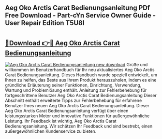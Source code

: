 ## Aeg Oko Arctis Carat Bedienungsanleitung PDf Free Download - Part-cYn Service Owner Guide - User Repair Edition T5U8l

# <h2><a href="http://df1efi.blite.top/?on=Aeg+Oko+Arctis+Carat+Bedienungsanleitung">🔗Download 👉🔴 Aeg Oko Arctis Carat Bedienungsanleitung</a></h2>

[![Aeg Oko Arctis Carat Bedienungsanleitung new download](https://i.imgur.com/lujVjoI.png)](http://df1efi.blite.top/?on=Aeg+Oko+Arctis+Carat+Bedienungsanleitung)
Grüße und willkommen im Benutzerhandbuch für Ihr neu aktualisiertes Aeg Oko Arctis Carat Bedienungsanleitung. Dieses Handbuch wurde speziell entwickelt, um Ihnen zu helfen, das Beste aus Ihrem Produkt herauszuholen, indem es eine gründliche Erläuterung seiner Funktionen, Einrichtung, Verwendung, Wartung und Problemlösung enthält. Anleitung zur Fehlerbehebung für fortgeschrittene Benutzer Aeg Oko Arctis Carat Bedienungsanleitung Dieser Abschnitt enthält erweiterte Tipps zur Fehlerbehebung für erfahrene Benutzer Ihres neuen Aeg Oko Arctis Carat Bedienungsanleitung. Dieser Aeg Oko Arctis Carat Bedienungsanleitung verfügt über einen leistungsstarken Motor und innovative Funktionen für außergewöhnliche Leistung. Ihr Feedback ist wichtig, Aeg Oko Arctis Carat Bedienungsanleitung. Wir schätzen Ihr Feedback und sind bestrebt, einen außergewöhnlichen Kundenservice zu bieten.
